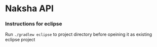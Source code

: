 # Naksha API

### Instructions for eclipse

Run `./gradlew eclipse` to project directory before opeining it as existing eclipse project
